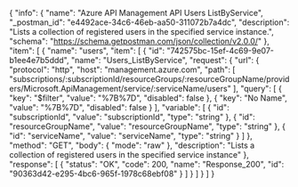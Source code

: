 {
  "info": {
    "name": "Azure API Management API Users ListByService",
    "_postman_id": "e4492ace-34c6-46eb-aa50-311072b7a4dc",
    "description": "Lists a collection of registered users in the specified service instance.",
    "schema": "https://schema.getpostman.com/json/collection/v2.0.0/"
  },
  "item": [
    {
      "name": "users",
      "item": [
        {
          "id": "742575bc-15ef-4c69-9e07-b1ee4e7b5ddd",
          "name": "Users_ListByService",
          "request": {
            "url": {
              "protocol": "http",
              "host": "management.azure.com",
              "path": [
                "subscriptions/:subscriptionId/resourceGroups/:resourceGroupName/providers/Microsoft.ApiManagement/service/:serviceName/users"
              ],
              "query": [
                {
                  "key": "$filter",
                  "value": "%7B%7D",
                  "disabled": false
                },
                {
                  "key": "No Name",
                  "value": "%7B%7D",
                  "disabled": false
                }
              ],
              "variable": [
                {
                  "id": "subscriptionId",
                  "value": "subscriptionId",
                  "type": "string"
                },
                {
                  "id": "resourceGroupName",
                  "value": "resourceGroupName",
                  "type": "string"
                },
                {
                  "id": "serviceName",
                  "value": "serviceName",
                  "type": "string"
                }
              ]
            },
            "method": "GET",
            "body": {
              "mode": "raw"
            },
            "description": "Lists a collection of registered users in the specified service instance"
          },
          "response": [
            {
              "status": "OK",
              "code": 200,
              "name": "Response_200",
              "id": "90363d42-e295-4bc6-965f-1978c68ebf08"
            }
          ]
        }
      ]
    }
  ]
}